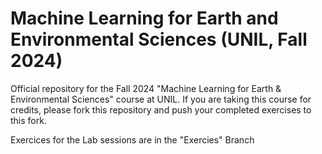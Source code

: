 # Machine Learning for Earth and Environmental Sciences (UNIL, Fall 2024)
Official repository for the Fall 2024 "Machine Learning for Earth &amp; Environmental Sciences" course at UNIL.  If you are taking this course for credits, please fork this repository and push your completed exercises to this fork.  

Exercices for the Lab sessions are in the "Exercies" Branch

